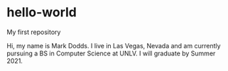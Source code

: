 # hello-world
My first repository

Hi, my name is Mark Dodds. I live in Las Vegas, Nevada and am currently pursuing a BS in Computer Science at UNLV. I will graduate by Summer 2021.
